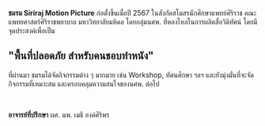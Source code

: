 ---
---
**ชมรม Siriraj Motion Picture** ก่อตั้งขึ้นเมื่อปี 2567 ในสังกัดสโมสรนักศึกษาแพทย์ศิริราช คณะแพทยศาสตร์ศิริราชพยาบาล มหาวิทยาลัยมหิดล โดยกลุ่มนศพ. ที่หลงไหลในการผลิตสื่อวิดิทัศน์ โดยมีจุดประสงค์เพื่อเป็น

## "พื้นที่ปลอดภัย สำหรับคนชอบทำหนัง"

ที่ผ่านมา ชมรมได้จัดกิจกรรมต่าง ๆ มากมาย เช่น Workshop, ทัศนศึกษา ฯลฯ และยังมุ่งมั่นที่จะจัดกิจกรรมที่เหมาะสม และครอบคลุมความสนใจของนศพ. ต่อไป

<br />

**อาจารย์ที่ปรึกษา** ผศ. นพ. เมธี องค์ศิริพร